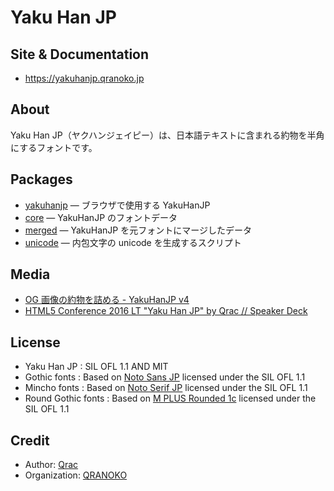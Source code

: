# Yaku Han JP

## Site & Documentation

- https://yakuhanjp.qranoko.jp

## About

Yaku Han JP（ヤクハンジェイピー）は、日本語テキストに含まれる約物を半角にするフォントです。

## Packages

- [yakuhanjp](https://github.com/qrac/yakuhanjp/tree/main/packages/yakuhanjp) — ブラウザで使用する YakuHanJP
- [core](https://github.com/qrac/yakuhanjp/tree/main/packages/core) — YakuHanJP のフォントデータ
- [merged](https://github.com/qrac/yakuhanjp/tree/main/packages/merged) — YakuHanJP を元フォントにマージしたデータ
- [unicode](https://github.com/qrac/yakuhanjp/tree/main/packages/unicode) — 内包文字の unicode を生成するスクリプト

## Media

- [OG 画像の約物を詰める - YakuHanJP v4](https://zenn.dev/qrac/articles/791fd61483a989)
- [HTML5 Conference 2016 LT "Yaku Han JP" by Qrac // Speaker Deck](https://speakerdeck.com/qrac/html5-conference-2016-lt-yaku-han-jp-by-qrac)

## License

- Yaku Han JP : SIL OFL 1.1 AND MIT
- Gothic fonts : Based on [Noto Sans JP](https://fonts.google.com/noto/specimen/Noto+Sans+JP) licensed under the SIL OFL 1.1
- Mincho fonts : Based on [Noto Serif JP](https://fonts.google.com/noto/specimen/Noto+Serif+JP) licensed under the SIL OFL 1.1
- Round Gothic fonts : Based on [M PLUS Rounded 1c](https://fonts.google.com/specimen/M+PLUS+Rounded+1c) licensed under the SIL OFL 1.1

## Credit

- Author: [Qrac](https://qrac.jp)
- Organization: [QRANOKO](https://qranoko.jp)

